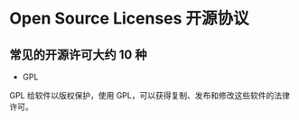 #  Open Source Licenses 开源协议

## 常见的开源许可大约 10 种  

* GPL

GPL 给软件以版权保护，使用 GPL，可以获得复制、发布和修改这些软件的法律许可。  

